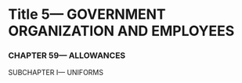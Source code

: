 
# Title 5— GOVERNMENT ORGANIZATION AND EMPLOYEES
### CHAPTER 59— ALLOWANCES

SUBCHAPTER I— UNIFORMS
